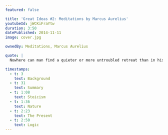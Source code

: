 ```yaml
---
featured: false

title: 'Great Ideas #2: Meditations by Marcus Aurelius'
youtubeId: jWCKiFraYtw
duration: 3:50
datePublished: 2014-11-11
image: cover.jpg

ownedBy: Meditations, Marcus Aurelius

quote: |
  Nowhere can man find a quieter or more untroubled retreat than in his own soul

timestamps:
  - t: 3
    text: Background
  - t: 31
    text: Summary
  - t: 1:08
    text: Stoicism
  - t: 1:36
    text: Nature
  - t: 2:23
    text: The Present
  - t: 2:50
    text: Logic
---
```

